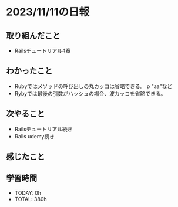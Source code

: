 # 2023/11/11の日報


## 取り組んだこと
- Railsチュートリアル4章

## わかったこと
- Rubyではメソッドの呼び出しの丸カッコは省略できる。 p "aa"など
- Rybyでは最後の引数がハッシュの場合、波カッコを省略できる。
## 次やること
- Railsチュートリアル続き
- Rails udemy続き


## 感じたこと

## 学習時間
- TODAY: 0h
- TOTAL: 380h 
